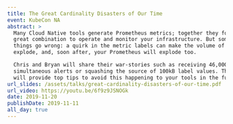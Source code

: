 ```yaml
---
title: The Great Cardinality Disasters of Our Time
event: KubeCon NA
abstract: >
  Many Cloud Native tools generate Prometheus metrics; together they form a
  great combination to operate and monitor your infrastructure. But sometimes
  things go wrong: a quirk in the metric labels can make the volume of data
  explode, and, soon after, your Prometheus will explode too.

  Chris and Bryan will share their war-stories such as receiving 46,000
  simultaneous alerts or squashing the source of 100kB label values. Then, they
  will provide top tips to avoid this happening to your tools in the future. 
url_slides: /assets/talks/great-cardinality-disasters-of-our-time.pdf
url_video: https://youtu.be/6f9z9JSNOGk
date: 2019-11-20
publishDate: 2019-11-11
all_day: true
---
```

